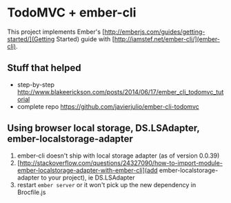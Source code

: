 
# TodoMVC + ember-cli

This project implements Ember's [http://emberjs.com/guides/getting-started/](Getting Started) guide with [http://iamstef.net/ember-cli/](ember-cli).

## Stuff that helped

* step-by-step http://www.blakeerickson.com/posts/2014/06/17/ember_cli_todomvc_tutorial
* complete repo https://github.com/javierjulio/ember-cli-todomvc

## Using browser local storage, DS.LSAdapter, ember-localstorage-adapter

1. ember-cli doesn't ship with local storage adapter (as of version 0.0.39)
2. [http://stackoverflow.com/questions/24327090/how-to-import-module-ember-localstorage-adapter-with-ember-cli](add ember-localstorage-adapter to your project), ie DS.LSAdapter
3. restart `ember server` or it won't pick up the new dependency in Brocfile.js
